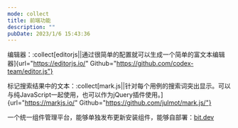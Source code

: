```yaml
---
mode: collect
title: 前端功能
description: ""
pubDate: 2023/1/6 15:43:36
---
```


编辑器：:collect[editorjs||通过很简单的配置就可以生成一个简单的富文本编辑器]{url="https://editorjs.io/" Github="https://github.com/codex-team/editor.js"}

标记搜索结果中的文本：:collect[mark.js||针对每个用例的搜索词突出显示。可以与纯JavaScript一起使用，也可以作为jQuery插件使用。]{url="https://markjs.io/" Github="https://github.com/julmot/mark.js/"}

一个统一组件管理平台，能够单独发布更新安装组件，能够自部署：[bit.dev](https://bit.dev/)
